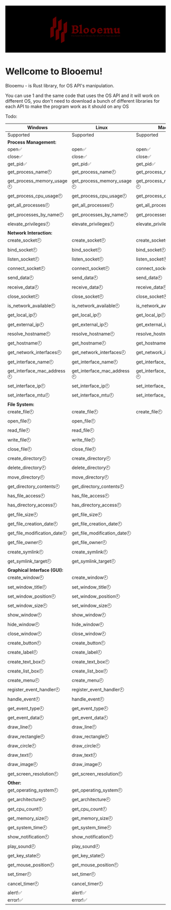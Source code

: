 ![](./blooemux.png)
# Wellcome to Blooemu!
Blooemu - is Rust library, for OS API's manipulation. 

You can use 1 and the same code that uses the OS API and it will work on different OS, you don't need to download a bunch of different libraries for each API to make the program work as it should on any OS

Todo:

| Windows      | Linux        | MacOS     |
| -------------| -------------|-----------|
| Supported    | Supported    | Supported |
| **Process Management:** |
| open✅| open✅| open✅     |
| close✅| close✅| close✅     |
| get_pid✅| get_pid✅|get_pid✅|
| get_process_name🕘| get_process_name🕘|get_process_name🕘|
| get_process_memory_usage🕘| get_process_memory_usage🕘| get_process_memory_usage🕘|
| get_process_cpu_usage🕘| get_process_cpu_usage🕘| get_process_cpu_usage🕘|
| get_all_processes🕘| get_all_processes🕘| get_all_processes🕘|
| get_processes_by_name🕘| get_processes_by_name🕘| get_processes_by_name🕘|
| elevate_privileges🕘| elevate_privileges🕘| elevate_privileges🕘|
| **Network Interaction:** |
| create_socket🕘| create_socket🕘| create_socket🕘|
| bind_socket🕘| bind_socket🕘| bind_socket🕘|
| listen_socket🕘| listen_socket🕘| listen_socket🕘|
| connect_socket🕘| connect_socket🕘| connect_socket🕘|
| send_data🕘| send_data🕘| send_data🕘|
| receive_data🕘| receive_data🕘| receive_data🕘|
| close_socket🕘| close_socket🕘| close_socket🕘|
| is_network_available🕘| is_network_available🕘| is_network_available🕘|
| get_local_ip🕘| get_local_ip🕘| get_local_ip🕘|
| get_external_ip🕘| get_external_ip🕘| get_external_ip🕘|
| resolve_hostname🕘| resolve_hostname🕘| resolve_hostname🕘|
| get_hostname🕘| get_hostname🕘| get_hostname🕘|
| get_network_interfaces🕘| get_network_interfaces🕘| get_network_interfaces🕘|
| get_interface_name🕘| get_interface_name🕘| get_interface_name🕘|
| get_interface_mac_address🕘| get_interface_mac_address🕘| get_interface_mac_address🕘|
| set_interface_ip🕘| set_interface_ip🕘| set_interface_ip🕘|
| set_interface_mtu🕘| set_interface_mtu🕘| set_interface_mtu🕘|
| **File System:** |
| create_file🕘| create_file🕘| create_file🕘|
| open_file🕘| open_file🕘|           |
| read_file🕘| read_file🕘|           |
| write_file🕘| write_file🕘|           |
| close_file🕘| close_file🕘|           |
| create_directory🕘| create_directory🕘|           |
| delete_directory🕘| delete_directory🕘|           |
| move_directory🕘| move_directory🕘|           |
| get_directory_contents🕘| get_directory_contents🕘|           |
| has_file_access🕘| has_file_access🕘|           |
| has_directory_access🕘| has_directory_access🕘|           |
| get_file_size🕘| get_file_size🕘|           |
| get_file_creation_date🕘| get_file_creation_date🕘|           |
| get_file_modification_date🕘| get_file_modification_date🕘|           |
| get_file_owner🕘| get_file_owner🕘|           |
| create_symlink🕘| create_symlink🕘|           |
| get_symlink_target🕘| get_symlink_target🕘|           |
| **Graphical Interface (GUI):** |
| create_window🕘| create_window🕘|           |
| set_window_title🕘| set_window_title🕘|           |
| set_window_position🕘| set_window_position🕘|           |
| set_window_size🕘| set_window_size🕘|           |
| show_window🕘| show_window🕘|           |
| hide_window🕘| hide_window🕘|           |
| close_window🕘| close_window🕘|           |
| create_button🕘| create_button🕘|           |
| create_label🕘| create_label🕘|           |
| create_text_box🕘| create_text_box🕘|           |
| create_list_box🕘| create_list_box🕘|           |
| create_menu🕘| create_menu🕘|           |
| register_event_handler🕘| register_event_handler🕘|           |
| handle_event🕘| handle_event🕘|           |
| get_event_type🕘| get_event_type🕘|           |
| get_event_data🕘| get_event_data🕘|           |
| draw_line🕘| draw_line🕘|           |
| draw_rectangle🕘| draw_rectangle🕘|           |
| draw_circle🕘| draw_circle🕘|           |
| draw_text🕘| draw_text🕘|           |
| draw_image🕘| draw_image🕘|           |
| get_screen_resolution🕘| get_screen_resolution🕘|           |
| **Other:** |
| get_operating_system🕘| get_operating_system🕘|           |
| get_architecture🕘| get_architecture🕘|           |
| get_cpu_count🕘| get_cpu_count🕘|           |
| get_memory_size🕘| get_memory_size🕘|           |
| get_system_time🕘| get_system_time🕘|           |
| show_notification🕘| show_notification🕘|           |
| play_sound🕘| play_sound🕘|           |
| get_key_state🕘| get_key_state🕘|           |
| get_mouse_position🕘| get_mouse_position🕘|           |
| set_timer🕘| set_timer🕘|           |
| cancel_timer🕘| cancel_timer🕘|           |
|alert!✅|alert!✅|           |
|error!✅|error!✅|           |